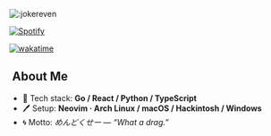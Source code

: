 ![:jokereven](https://count.getloli.com/@:jokereven?theme=booru-ve)

[![Spotify](https://spotify-github-profile.kittinanx.com/api/view?uid=31yd36afueznbf5jzxs7kifn73wu&cover_image=true&theme=novatorem&show_offline=true&bar_color=53b14f)](https://open.spotify.com/user/31yd36afueznbf5jzxs7kifn73wu)

[![wakatime](https://wakatime.com/badge/user/eada5769-12fd-41f7-af3d-65254494dce1.svg)](https://wakatime.com/@eada5769-12fd-41f7-af3d-65254494dce1)

## ​​​ About Me
- 🔨 Tech stack: **Go / React / Python / TypeScript**
- 🖊️ Setup: **Neovim · Arch Linux / macOS / Hackintosh / Windows**
- 🌀 Motto: *めんどくせー — “What a drag.”*
